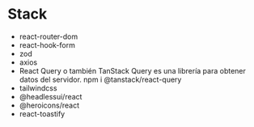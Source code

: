 # Stack

-  react-router-dom
-  react-hook-form
-  zod
-  axios
-  React Query o también TanStack Query es una librería para obtener datos del servidor. npm i @tanstack/react-query
-  tailwindcss
-  @headlessui/react
-  @heroicons/react
-  react-toastify
